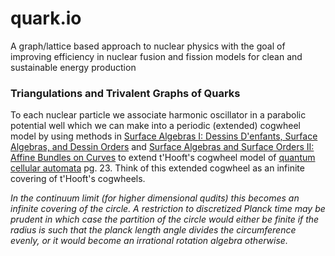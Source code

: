 # quark.io

A graph/lattice based approach to nuclear physics with the goal of improving efficiency in nuclear fusion and fission models for clean and sustainable energy production

### Triangulations and Trivalent Graphs of Quarks

To each nuclear particle we associate harmonic oscillator in a parabolic potential well which we can make into a periodic (extended) cogwheel model by using methods in [Surface Algebras I: Dessins D'enfants, Surface Algebras, and Dessin Orders](https://arxiv.org/abs/1810.06750) and [Surface Algebras and Surface Orders II: Affine Bundles on Curves](https://arxiv.org/abs/1812.00621) to extend t'Hooft's cogwheel model of [quantum cellular automata](https://arxiv.org/abs/1405.1548) pg. 23. Think of this extended cogwheel as an infinite covering of t'Hooft's cogwheels. 

*In the continuum limit (for higher dimensional qudits) this becomes an infinite covering of the circle. A restriction to discretized Planck time may be prudent in which case the partition of the circle would either be finite if the radius is such that the planck length angle divides the circumference evenly, or it would become an irrational rotation algebra otherwise.*



